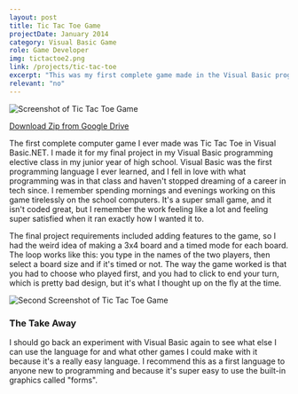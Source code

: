 ```yaml
---
layout: post
title: Tic Tac Toe Game
projectDate: January 2014
category: Visual Basic Game
role: Game Developer
img: tictactoe2.png
link: /projects/tic-tac-toe
excerpt: "This was my first complete game made in the Visual Basic programming language and the final project for my very first programming class, which I took at the beginning of my junior year of high school. It helped me understand programming and game design loops. It's a simple Tic Tac Toe game with a twist: there are two extra game modes. This version of the game has some bug fixes."
relevant: "no"
---
```


<img src="https://lizlorena.com/img/tictactoe2.png" alt="Screenshot of Tic Tac Toe Game" class="img-fluid"/>

<p class="caption"><a href="https://github.com/lizberberena/games" target="_blank">Download Zip from Google Drive</a></p>

<p>The first complete computer game I ever made was Tic Tac Toe in Visual Basic.NET. I made it for my final project in my Visual Basic programming elective class in my junior year of high school. Visual Basic was the first programming language I ever learned, and I fell in love with what programming was in that class and haven't stopped dreaming of a career in tech since. I remember spending mornings and evenings working on this game tirelessly on the school computers. It's a super small game, and it isn't coded great, but I remember the work feeling like a lot and feeling super satisfied when it ran exactly how I wanted it to. </p>

<p>The final project requirements included adding features to the game, so I had the weird idea of making a 3x4 board and a timed mode for each board. The loop works like this: you type in the names of the two players, then select a board size and if it's timed or not. The way the game worked is that you had to choose who played first, and you had to click to end your turn, which is pretty bad design, but it's what I thought up on the fly at the time.</p>

<img src="https://lizlorena.com/img/TicTacToe.png" alt="Second Screenshot of Tic Tac Toe Game" class="img-fluid"/>

<h3>The Take Away</h3>

<p>I should go back an experiment with Visual Basic again to see what else I can use the language for and what other games I could make with it because it's a really easy language. I recommend this as a first language to anyone new to programming and because it's super easy to use the built-in graphics called "forms".</p>
